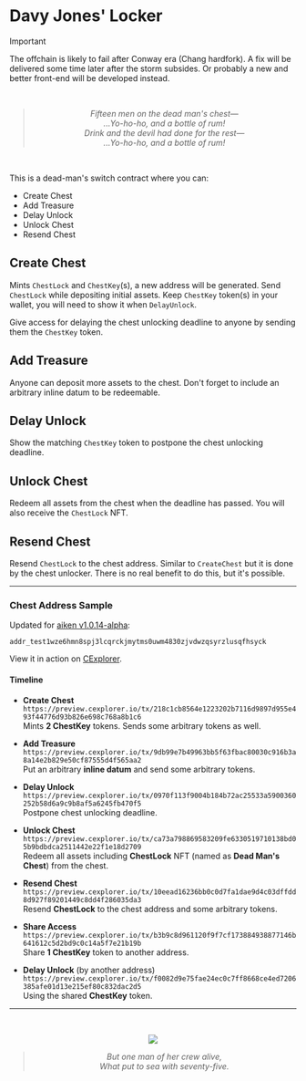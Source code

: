 # Davy Jones' Locker

> [!IMPORTANT]
> The offchain is likely to fail after Conway era (Chang hardfork).
> A fix will be delivered some time later after the storm subsides.
> Or probably a new and better front-end will be developed instead.

<br/><div align="center">
  >_Fifteen men on the dead man's chest—_<br/>
  >_...Yo-ho-ho, and a bottle of rum!_<br/>
  >_Drink and the devil had done for the rest—_<br/>
  >_...Yo-ho-ho, and a bottle of rum!_<br/>
</div><br/>

This is a dead-man's switch contract where you can:
- Create Chest
- Add Treasure
- Delay Unlock
- Unlock Chest
- Resend Chest

## Create Chest
Mints `ChestLock` and `ChestKey`(s), a new address will be generated. Send `ChestLock`
while depositing initial assets. Keep `ChestKey` token(s) in your wallet, you will need
to show it when `DelayUnlock`.

Give access for delaying the chest unlocking deadline to anyone by sending them the
`ChestKey` token.

## Add Treasure
Anyone can deposit more assets to the chest. Don't forget to include an arbitrary inline
datum to be redeemable.

## Delay Unlock
Show the matching `ChestKey` token to postpone the chest unlocking deadline.

## Unlock Chest
Redeem all assets from the chest when the deadline has passed. You will also receive the
`ChestLock` NFT.

## Resend Chest
Resend `ChestLock` to the chest address. Similar to `CreateChest` but it is done by
the chest unlocker. There is no real benefit to do this, but it's possible.

---

### Chest Address Sample

Updated for [aiken v1.0.14-alpha](https://github.com/aiken-lang/aiken/releases/tag/v1.0.14-alpha):
```
addr_test1wze6hmn8spj3lcqrckjmytms0uwm4830zjvdwzqsyrzlusqfhsyck
```

View it in action on
[CExplorer](https://preview.cexplorer.io/address/addr_test1wze6hmn8spj3lcqrckjmytms0uwm4830zjvdwzqsyrzlusqfhsyck/tx#data).

#### Timeline

- **Create Chest**<br/>
  `https://preview.cexplorer.io/tx/218c1cb8564e1223202b7116d9897d955e493f44776d93b826e698c768a8b1c6`
<br/>Mints **2 ChestKey** tokens. Sends some arbitrary tokens as well.

- **Add Treasure**<br/>
  `https://preview.cexplorer.io/tx/9db99e7b49963bb5f63fbac80030c916b3a8a14e2b829e50cf87555d4f565aa2`
<br/>Put an arbitrary **inline datum** and send some arbitrary tokens.

- **Delay Unlock**<br/>
  `https://preview.cexplorer.io/tx/0970f113f9004b184b72ac25533a5900360252b58d6a9c9b8af5a6245fb470f5`
<br/>Postpone chest unlocking deadline.

- **Unlock Chest**<br/>
  `https://preview.cexplorer.io/tx/ca73a798869583209fe6330519710138bd05b9bdbdca2511442e22f1e18d2709`
<br/>Redeem all assets including **ChestLock** NFT (named as **Dead Man's Chest**) from the chest.

- **Resend Chest**<br/>
  `https://preview.cexplorer.io/tx/10eead16236bb0c0d7fa1dae9d4c03dffdd8d927f89201449c8dd4f286035da3`
<br/>Resend **ChestLock** to the chest address and some arbitrary tokens.

- **Share Access**<br/>
  `https://preview.cexplorer.io/tx/b3b9c8d961120f9f7cf173884938877146b641612c5d2bd9c0c14a5f7e21b19b`
<br/>Share **1 ChestKey** token to another address.

- **Delay Unlock** (by another address)<br/>
  `https://preview.cexplorer.io/tx/f0082d9e75fae24ec0c7ff8668ce4ed7206385afe01d13e215ef80c832dac2d5`
<br/>Using the shared **ChestKey** token.

---

<br/><div align="center">
  <img src="https://images5.alphacoders.com/641/641119.jpg"/>
  >_But one man of her crew alive,_<br/>
  >_What put to sea with seventy-five._<br/>
</div><br/>
